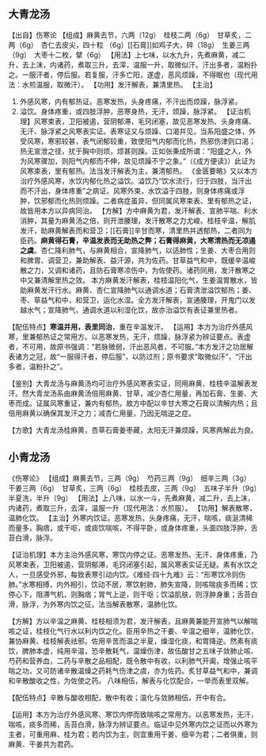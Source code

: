 ## 大青龙汤

【出自】伤寒论
【组成】麻黄去节，六两（12g）　桂枝二两（6g）　甘草炙，二两（6g）　杏仁去皮尖，四十粒
（6g）[[石膏]]如鸡子大，碎（18g）　生姜三两（9g）　大枣十二枚，擘（6g）
【用法】上七味，以水九升，先煮麻黄，减二升，去上沫，内诸药，煮取三升，去滓，温服一升，取微似汗。汗出多者，温粉扑之。一服汗者，停后服。若复服，汗多亡阳，遂虚，恶风烦躁，不得眠也（现代用法：水煎温服，取微汗）。
【功用】发汗解表，兼清里热。
【主治】
1. 外感风寒，内有郁热证。恶寒发热，头身疼痛，不汗出而烦躁，脉浮紧。
2. 溢饮。身体疼重，或四肢浮肿，恶寒身热，无汗，烦躁，脉浮紧。
【证治机理】风寒束表，卫阳被遏，营阴郁滞，毛窍闭塞，故见恶寒发热、头身疼痛、无汗、脉浮紧之风寒表实证。表寒证又与烦躁、口渴并见，当系阳盛之体，外受风寒，寒邪较甚，表气闭郁较重，致使阳气内郁而化热，热邪伤津则口渴；热无宣泄之径，扰于胸中则烦，烦甚则躁。正如张秉成所谓：“阳盛之人，外为风寒骤加，则阳气内郁而不伸，故见烦躁不宁之象。”（《成方便读》）此证为风寒束表，里有郁热。法当发汗解表为主，兼清郁热。
《金匮要略》又以本方治疗外感风寒，水饮内郁化热之溢饮。溢饮乃“饮水流行，归于四肢，当汗出而不汗出，身体疼重”之病证。风寒外束，水饮溢于四肢，则身体疼痛或浮肿，饮邪郁而化热则烦躁。二者病症虽异，但同属风寒束表、里有郁热之证，故皆用本方以异病同治。
【方解】方中麻黄为君，发汗解表、宣肺平喘、利水消肿，其量为麻黄汤之倍，则开泄腠理，发汗散寒之力尤峻。桂枝辛温，解肌发汗，助麻黄解表而和营卫；[[石膏]]辛甘而寒，清里热并透郁热，二者同为臣药。**麻黄得石膏，辛温发表而无助热之弊；石膏得麻黄，大寒清热而无凉遏之虞**。杏仁降利肺气，与麻黄相合，宣降肺气，以适肺性；生姜、大枣合用则和脾胃、调营卫，兼助解表、益汗源，共为佐药。甘草益气和中，既缓辛温峻散之力，又调和诸药，且防石膏寒凉伤中，为佐使药。诸药同用，发汗散寒之中又兼清解里热之效。
本方麻黄发汗解表，桂枝温阳化气，生姜温胃散水，皆助麻黄发汗行水。麻黄、杏仁宣降肺气以通调水道；石膏清泄溢饮郁热；姜、枣、草益气和中，和营卫，运化水湿。全方发汗解表，宣通腠理，开鬼门以发越水气；宣降肺气，通调水道以利湿化饮，故亦治溢饮有表证兼里热者。

【配伍特点】**寒温并用，表里同治**，重在辛温发汗。
【运用】本方为治疗外感风寒，里兼郁热证之常用方。以恶寒发热，无汗，烦躁，脉浮紧为辨证要点。表虚者，不可用，故原书强调：“若脉微弱，汗出恶风者，不可服。”本方发汗之功居解表诸方之冠，故“一服得汗者，停后服”，以防过剂；原书要求“取微似汗”，“汗出多者，温粉扑之”。

【鉴别】大青龙汤与麻黄汤均可治疗外感风寒表实证，同用麻黄、桂枝辛温解表发汗。然大青龙汤系由麻黄汤倍用麻黄、甘草，减少杏仁用量，再加石膏、生姜、大枣而成。证属风寒重证，兼内有郁热，故方中配以辛甘大寒之石膏以清解内热；且倍用麻黄以确保其发汗之力；减杏仁用量，乃因无喘逆之症。

【方歌】大青龙汤桂麻黄，杏草石膏姜枣藏，太阳无汗兼烦躁，风寒两解此为良。


## 小青龙汤 
《伤寒论》
【组成】麻黄去节，三两（9g）　芍药三两（9g）　细辛三两（3g）　干姜三两（6g）　甘草炙，三两（6g）　桂枝去皮，三两（9g）　五味子半升（9g）　半夏洗，半升（9g）
【用法】上八味，以水一斗，先煮麻黄，减二升，去上沫，内诸药，煮取三升，去滓，温服一升（现代用法：水煎服）。
【功用】解表散寒，温肺化饮。
【主治】外寒内饮证。恶寒发热，头身疼痛，无汗，喘咳，痰涎清稀而量多，胸痞，或干呕，或痰饮喘咳，不得平卧，或身体疼重，头面四肢浮肿，舌苔白滑，脉浮。

【证治机理】本方主治外感风寒，寒饮内停之证。恶寒发热、无汗、身体疼重，乃风寒束表，卫阳被遏，营阴郁滞，毛窍闭塞引起，属风寒表实证无疑。素有水饮之人，一旦感受外邪，每致表寒引动内饮。《难经·四十九难》云：“形寒饮冷则伤肺。”水寒相搏，内外相引，饮动不居，寒饮射肺，肺失宣降，则咳喘痰多而稀；饮停心下，阻滞气机，则胸痞；胃气上逆，则干呕；饮溢肌肤，则浮肿身重；舌苔白滑，脉浮，为外寒内饮之征。法当解表散寒，温肺化饮。

【方解】方以辛温之麻黄、桂枝相须为君，发汗解表，且麻黄兼能开宣肺气以解喘咳之证，桂枝化气行水以利内饮之化。臣用辛热之干姜、辛温之细辛，温肺化饮，兼协麻黄、桂枝解表祛邪。佐用辛苦而温之半夏，燥湿化痰，和胃降逆。然素有痰饮，脾肺本虚，纯用辛温，恐辛散耗气，温燥伤津，故伍酸甘之五味子敛肺止咳、芍药和营养血，二药与辛散之品相配，既令散中有收，以利肺气开阖，增强止咳平喘之功，又可防诸辛散温燥之药耗气伤津之虞，亦为佐药。炙甘草益气和中，兼调和辛散酸收之性，为佐使之药。
八味相伍，解表与化饮配合，一举而表里双解。

【配伍特点】辛散与酸收相配，散中有收；温化与敛肺相伍，开中有合。

【运用】本方为治疗外感风寒、寒饮内停而致喘咳之常用方。以恶寒发热，无汗，喘咳，痰多而稀，舌苔白滑，脉浮为辨证要点。临证中见外寒内饮之证而以外寒为主者，可重用麻、桂为君；若内饮为主，则宜重用干姜、细辛为君；二者俱重，则麻黄、干姜共为君药。